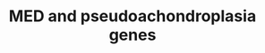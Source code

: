 ---
annotations:
- id: PW:0000013
  parent: disease pathway
  type: Pathway Ontology
  value: disease pathway
- id: DOID:0080047
  parent: genetic disease
  type: Disease Ontology
  value: pseudoachondroplasia
authors:
- Rlee
- Khanspers
- Fehrhart
- Azankl
- Eweitz
communities:
- SkeletalDysplasia
description: 'Adapted from: Genetic mouse models for the functional analysis of the
  perifibrillar components collagen IX, COMP and matrilin-3: Implications for growth
  cartilage differentiation and endochondral ossification by Frank Zaucke and Susanne
  Grässel [https://www.ncbi.nlm.nih.gov/pubmed/19554514].  Model for supramolecular
  assembly of cartilage fibrils and filaments into fibrillar networks: Matrilin-3
  and COMP act as adaptor molecules to interconnect D-periodically banded fibrils
  with each other and/or with collagen VI beaded filaments to generate a heterotypic
  fibrillar network. The interaction may be mediated either by matrilin-1 / -3 binding
  directly to collagen IX or via COMP, which associates with the NC domains of collagen
  IX.  Linked with a dotted arrow to the GeneProduct nodes are diseases caused by
  mutation in the respective gene.'
last-edited: 2021-05-22
ndex: 28eae237-8b6d-11eb-9e72-0ac135e8bacf
organisms:
- Homo sapiens
redirect_from:
- /index.php/Pathway:WP4789
- /instance/WP4789
revision: null
schema-jsonld:
- '@context': https://schema.org/
  '@id': https://wikipathways.github.io/pathways/WP4789.html
  '@type': Dataset
  creator:
    '@type': Organization
    name: WikiPathways
  description: 'Adapted from: Genetic mouse models for the functional analysis of
    the perifibrillar components collagen IX, COMP and matrilin-3: Implications for
    growth cartilage differentiation and endochondral ossification by Frank Zaucke
    and Susanne Grässel [https://www.ncbi.nlm.nih.gov/pubmed/19554514].  Model for
    supramolecular assembly of cartilage fibrils and filaments into fibrillar networks:
    Matrilin-3 and COMP act as adaptor molecules to interconnect D-periodically banded
    fibrils with each other and/or with collagen VI beaded filaments to generate a
    heterotypic fibrillar network. The interaction may be mediated either by matrilin-1
    / -3 binding directly to collagen IX or via COMP, which associates with the NC
    domains of collagen IX.  Linked with a dotted arrow to the GeneProduct nodes are
    diseases caused by mutation in the respective gene.'
  keywords:
  - COL9A1
  - COL9A2
  - COL9A3
  - COMP
  - MATN1
  - MATN3
  license: CC0
  name: MED and pseudoachondroplasia genes
seo: CreativeWork
title: MED and pseudoachondroplasia genes
wpid: WP4789
---